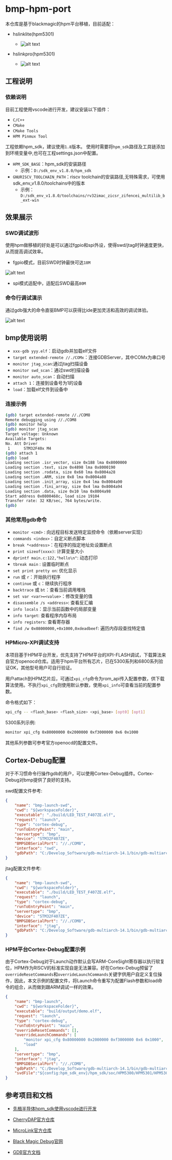 # bmp-hpm-port

本仓库是基于blackmagic的hpm平台移植，目前适配：

- hslinklite(hpm5301)
  - ![alt text](image/hslinklite.png)

- hslinkpro(hpm5301)
  - ![alt text](image/hslinkpro.png)

## 工程说明

### 依赖说明

目前工程使用vscode进行开发，建议安装以下插件：

- `C/C++`
- `CMake`
- `CMake Tools`
- `HPM Pinmux Tool`

工程依赖hpm_sdk，建议使用`1.8`版本。
使用时需要将`hpm_sdk`路径及工具链添加到环境变量中,也可在工程settings.json中配置。

- `HPM_SDK_BASE`：hpm_sdk的安装路径
  - 示例：`D:/sdk_env_v1.8.0/hpm_sdk`
- `GNURISCV_TOOLCHAIN_PATH`：riscv toolchain的安装路径,无特殊需求，可使用sdk_env_v1.8.0/toolchains中的版本
  - 示例：`D:/sdk_env_v1.8.0/toolchains/rv32imac_zicsr_zifencei_multilib_b_ext-win`

## 效果展示

### SWD调试波形

使用hpm做移植的好处是可以通过fgpio和spi外设，使得swd/jtag时钟速度更快，从而提高调试效率。

- fgpio模式，目前SWD时钟最快可达`18M`

![alt text](image/fgpio-swd-speed.png)

- spi模式适配中，适配后SWD最高`80M`

### 命令行调试演示

通过gdb强大的命令直驱BMP可以获得比ide更加灵活和高效的调试体验。

![alt text](image/debug.png)

## bmp使用说明

- `xxx-gdb yyy.elf`：启动gdb并加载elf文件
- `target extended-remote //./COMx`：连接GDBServer，其中COMx为串口号
- `monitor jtag_scan`:通过jtag扫描设备
- `monitor swd_scan`：通过swd扫描设备
- `monitor auto_scan`：自动扫描
- `attach 1`：连接到设备号为1的设备
- `load`：加载elf文件到设备中

### 连接示例

```bash
(gdb) target extended-remote //./COM8
Remote debugging using //./COM8
(gdb) monitor help
(gdb) monitor jtag_scan
Target voltage: Unknown
Available Targets:
No. Att Driver
 1      STM32F40x M4
(gdb) attach 1
(gdb) load
Loading section .isr_vector, size 0x188 lma 0x8000000
Loading section .text, size 0x4898 lma 0x8000190
Loading section .rodata, size 0x60 lma 0x8004a28
Loading section .ARM, size 0x8 lma 0x8004a88
Loading section .init_array, size 0x4 lma 0x8004a90
Loading section .fini_array, size 0x4 lma 0x8004a94
Loading section .data, size 0x10 lma 0x8004a98
Start address 0x0800468c, load size 19104
Transfer rate: 32 KB/sec, 764 bytes/write.
(gdb)
```

### 其他常用gdb命令

- `monitor <cmd>` : 向远程目标发送特定监控命令（依赖server实现）
- `commands <index>`：自定义断点脚本
- `break *<address>`：在程序的指定地址处设置断点
- `print sizeof(xxxx)`: 计算变量大小
- `dprintf main.c:122,"hello\n"`: 动态打印
- `tbreak main` : 设置临时断点
- `set print pretty on`: 优化显示
- `run` 或 `r`：开始执行程序
- `continue` 或 `c`：继续执行程序
- `backtrace` 或 `bt`：查看当前调用堆栈
- `set var <var>=<value>`：修改变量的值
- `disassemble /s <address>`:  查看反汇编
- `info locals`：显示当前函数中的局部变量
- `info target`: 查看程序内存布局
- `info registers`: 查看寄存器
- `find /w 0x08000000,+0x1000,0xdeadbeef`: 遍历内存段查找特定值

### HPMicro-XPI调试支持

本项目基于HPM平台开发，优先支持了HPM平台的XPI-FLASH调试，下载算法来自官方openocd仓库。适用于hpm平台所有芯片，已在5300系列和6800系列验证OK，其他型号用户可自行验证。

用户attach到HPM芯片后，可通过`xpi_cfg`命令为rom_api传入配置参数，供下载算法使用。不执行`xpi_cfg`则使用默认参数，使用`xpi_info`可查看当前的配置参数。

命令格式如下：

```bash
xpi_cfg -- <flash_base> <flash_size> <xpi_base> [opt0] [opt1]
```

5300系列示例:

```bash
monitor xpi_cfg 0x80000000 0x2000000 0xf3000000 0x6 0x1000
```

其他系列参数可参考官方openocd的配置文件。

## Cortex-Debug配置

对于不习惯命令行操作gdb的用户，可以使用Cortex-Debug插件。Cortex-Debug对bmp提供了良好的支持。

swd配置文件参考:

```json
{
    "name": "bmp-launch-swd",
    "cwd": "${workspaceFolder}",
    "executable": "./build/LED_TEST_F407ZE.elf",
    "request": "launch",
    "type": "cortex-debug",
    "runToEntryPoint": "main",
    "servertype": "bmp",
    "device": "STM32F407ZE",
    "BMPGDBSerialPort": "//./COM8",
    "interface": "swd",
    "gdbPath": "C:/Develop_Software/gdb-multiarch-14.1/bin/gdb-multiarch.exe",
}
```

jtag配置文件参考:

```json
{
    "name": "bmp-launch-swd",
    "cwd": "${workspaceFolder}",
    "executable": "./build/LED_TEST_F407ZE.elf",
    "request": "launch",
    "type": "cortex-debug",
    "runToEntryPoint": "main",
    "servertype": "bmp",
    "device": "STM32F407ZE",
    "BMPGDBSerialPort": "//./COM8",
    "interface": "jtag",
    "gdbPath": "C:/Develop_Software/gdb-multiarch-14.1/bin/gdb-multiarch.exe",
}
```

### HPM平台Cortex-Debug配置示例

由于Cortex-Debug对于Launch动作默认会写ARM-CoreSight寄存器以执行软复位，HPM作为RISCV的标准实现自是无法兼容。好在Cortex-Debug预留了`overrideResetCommands`和`overrideLaunchCommands`关键字供用户自定义复位操作，因此，本文示例的配置文件，将Launch命令重写为配置Flash参数和load命令的组合，从而做到跟ARM调试一样的效果。

```json
{
    "name": "bmp-launch",
    "cwd": "${workspaceFolder}",
    "executable": "build/output/demo.elf",
    "request": "launch",
    "type": "cortex-debug",
    "runToEntryPoint": "main",
    "overrideResetCommands": [],
    "overrideLaunchCommands": [
        "monitor xpi_cfg 0x80000000 0x2000000 0xf3000000 0x6 0x1000",
        "load"
    ],
    "servertype": "bmp",
    "interface": "jtag",
    "BMPGDBSerialPort": "//./COM8",
    "gdbPath": "C:/Develop_Software/gdb-multiarch-14.1/bin/gdb-multiarch.exe",
    "svdFile":"${config:hpm_sdk_env}/hpm_sdk/soc/HPM5300/HPM5301/HPM5301_svd.xml",
}
```


## 参考项目和文档

- [先楫半导体hpm_sdk使用vscode进行开发](https://www.hpmicro.com/service-support/technical-articles/168)

- [CherryDAP官方仓库](https://github.com/cherry-embedded/CherryDAP)

- [MicroLink官方仓库](https://github.com/Aladdin-Wang/MicroLink)

- [Black Magic Debug官网](https://black-magic.org/index.html)

- [GDB官方文档](https://sourceware.org/gdb/documentation/)
